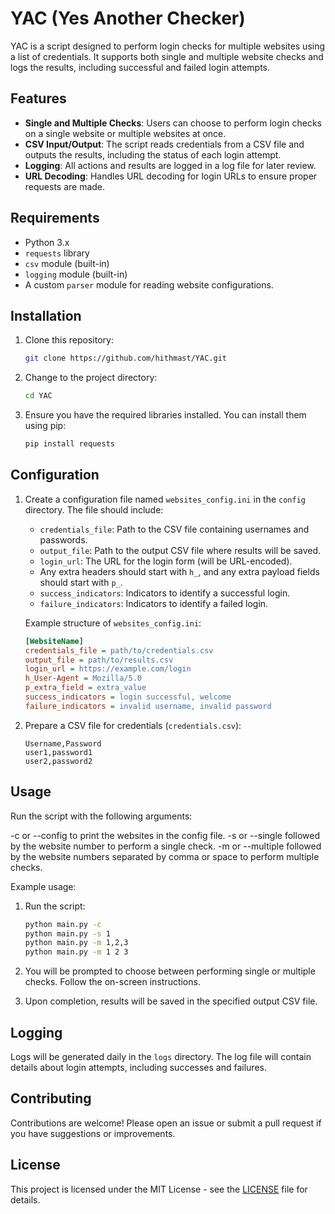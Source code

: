 # YAC (Yes Another Checker)

YAC is a script designed to perform login checks for multiple websites using a list of credentials. It supports both single and multiple website checks and logs the results, including successful and failed login attempts.

## Features

- **Single and Multiple Checks**: Users can choose to perform login checks on a single website or multiple websites at once.
- **CSV Input/Output**: The script reads credentials from a CSV file and outputs the results, including the status of each login attempt.
- **Logging**: All actions and results are logged in a log file for later review.
- **URL Decoding**: Handles URL decoding for login URLs to ensure proper requests are made.

## Requirements

- Python 3.x
- `requests` library
- `csv` module (built-in)
- `logging` module (built-in)
- A custom `parser` module for reading website configurations.

## Installation

1. Clone this repository:
   ```bash
   git clone https://github.com/hithmast/YAC.git
   ```
   
2. Change to the project directory:
   ```bash
   cd YAC
   ```

3. Ensure you have the required libraries installed. You can install them using pip:
   ```bash
   pip install requests
   ```

## Configuration

1. Create a configuration file named `websites_config.ini` in the `config` directory. The file should include:
   - `credentials_file`: Path to the CSV file containing usernames and passwords.
   - `output_file`: Path to the output CSV file where results will be saved.
   - `login_url`: The URL for the login form (will be URL-encoded).
   - Any extra headers should start with `h_`, and any extra payload fields should start with `p_`.
   - `success_indicators`: Indicators to identify a successful login.
   - `failure_indicators`: Indicators to identify a failed login.

   Example structure of `websites_config.ini`:
   ```ini
   [WebsiteName]
   credentials_file = path/to/credentials.csv
   output_file = path/to/results.csv
   login_url = https://example.com/login
   h_User-Agent = Mozilla/5.0
   p_extra_field = extra_value
   success_indicators = login successful, welcome
   failure_indicators = invalid username, invalid password
   ```

2. Prepare a CSV file for credentials (`credentials.csv`):
   ```csv
   Username,Password
   user1,password1
   user2,password2
   ```

## Usage
Run the script with the following arguments:

-c or --config to print the websites in the config file.
-s or --single followed by the website number to perform a single check.
-m or --multiple followed by the website numbers separated by comma or space to perform multiple checks.

Example usage:
1. Run the script:
   ```bash
   python main.py -c
   python main.py -s 1
   python main.py -m 1,2,3
   python main.py -m 1 2 3
   ```

2. You will be prompted to choose between performing single or multiple checks. Follow the on-screen instructions.

3. Upon completion, results will be saved in the specified output CSV file.

## Logging

Logs will be generated daily in the `logs` directory. The log file will contain details about login attempts, including successes and failures.

## Contributing

Contributions are welcome! Please open an issue or submit a pull request if you have suggestions or improvements.

## License

This project is licensed under the MIT License - see the [LICENSE](LICENSE) file for details.
